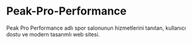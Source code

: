 # Peak-Pro-Performance
Peak Pro Performance adlı spor salonunun hizmetlerini tanıtan, kullanıcı dostu ve modern tasarımlı web sitesi.
